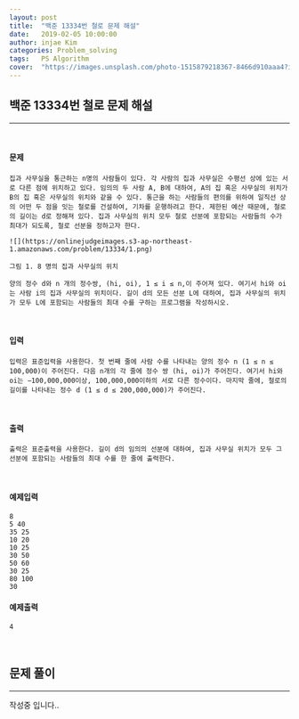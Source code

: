 ```yaml
---
layout: post
title:  "백준 13334번 철로 문제 해설"
date:   2019-02-05 10:00:00
author: injae Kim
categories: Problem_solving
tags:	PS Algorithm
cover:  "https://images.unsplash.com/photo-1515879218367-8466d910aaa4?ixlib=rb-1.2.1&ixid=eyJhcHBfaWQiOjEyMDd9&auto=format&fit=crop&w=750&q=80"
---
```


##  백준 13334번 철로 문제 해설
---

<br/>

#### 문제

```
집과 사무실을 통근하는 n명의 사람들이 있다. 각 사람의 집과 사무실은 수평선 상에 있는 서로 다른 점에 위치하고 있다. 임의의 두 사람 A, B에 대하여, A의 집 혹은 사무실의 위치가 B의 집 혹은 사무실의 위치와 같을 수 있다. 통근을 하는 사람들의 편의를 위하여 일직선 상의 어떤 두 점을 잇는 철로를 건설하여, 기차를 운행하려고 한다. 제한된 예산 때문에, 철로의 길이는 d로 정해져 있다. 집과 사무실의 위치 모두 철로 선분에 포함되는 사람들의 수가 최대가 되도록, 철로 선분을 정하고자 한다.

![](https://onlinejudgeimages.s3-ap-northeast-1.amazonaws.com/problem/13334/1.png)

그림 1. 8 명의 집과 사무실의 위치

양의 정수 d와 n 개의 정수쌍, (hi, oi), 1 ≤ i ≤ n,이 주어져 있다. 여기서 hi와 oi는 사람 i의 집과 사무실의 위치이다. 길이 d의 모든 선분 L에 대하여, 집과 사무실의 위치가 모두 L에 포함되는 사람들의 최대 수를 구하는 프로그램을 작성하시오.
```

<br/>

#### 입력
```
입력은 표준입력을 사용한다. 첫 번째 줄에 사람 수를 나타내는 양의 정수 n (1 ≤ n ≤ 100,000)이 주어진다. 다음 n개의 각 줄에 정수 쌍 (hi, oi)가 주어진다. 여기서 hi와 oi는 −100,000,000이상, 100,000,000이하의 서로 다른 정수이다. 마지막 줄에, 철로의 길이를 나타내는 정수 d (1 ≤ d ≤ 200,000,000)가 주어진다.
```

<br/>

#### 출력
```
출력은 표준출력을 사용한다. 길이 d의 임의의 선분에 대하여, 집과 사무실 위치가 모두 그 선분에 포함되는 사람들의 최대 수를 한 줄에 출력한다. 
```
<br/>

#### 예제입력

```
8
5 40
35 25
10 20
10 25
30 50
50 60
30 25
80 100
30
```
#### 예제출력
```
4
```

<br>

## 문제 풀이

----

작성중 입니다..